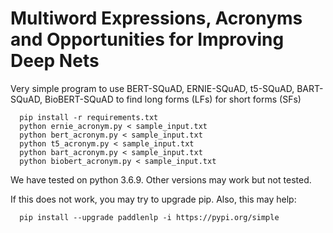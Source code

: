 # Multiword Expressions, Acronyms and Opportunities for Improving Deep Nets


Very simple program to use BERT-SQuAD, ERNIE-SQuAD, t5-SQuAD, BART-SQuAD, BioBERT-SQuAD to find long forms (LFs) for short forms (SFs)
```shell 
  pip install -r requirements.txt
  python ernie_acronym.py < sample_input.txt
  python bert_acronym.py < sample_input.txt
  python t5_acronym.py < sample_input.txt
  python bart_acronym.py < sample_input.txt
  python biobert_acronym.py < sample_input.txt
```

We have tested on python 3.6.9.  Other versions may work but not tested.

If this does not work, you may try to upgrade pip.  Also, this may help:
```shell
  pip install --upgrade paddlenlp -i https://pypi.org/simple
  ```
